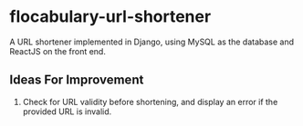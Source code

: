 # flocabulary-url-shortener
A URL shortener implemented in Django, using MySQL as the database and ReactJS on the front end.

## Ideas For Improvement
1. Check for URL validity before shortening, and display an error if the provided URL is invalid.
